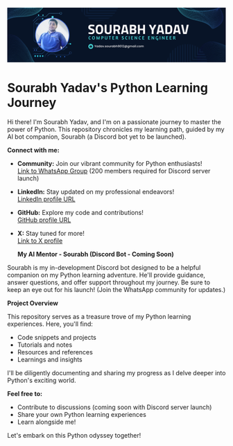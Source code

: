![Logo](https://raw.githubusercontent.com/YadavSourabhGH/YadavSourabhGH/main/github%20banner.png)
# Sourabh Yadav's Python Learning Journey

Hi there! I'm Sourabh Yadav, and I'm on a passionate journey to master the power of Python. This repository chronicles my learning path, guided by my AI bot companion, Sourabh (a Discord bot yet to be launched).

**Connect with me:**

* **Community:** Join our vibrant community for Python enthusiasts!  
  [Link to WhatsApp Group](https://chat.whatsapp.com/BkRFVG0XRgGJzBOgnPPfa2) (200 members required for Discord server launch)
* **LinkedIn:** Stay updated on my professional endeavors!  
  [LinkedIn profile URL](https://linkedin.com/in/yadavsourabh)
* **GitHub:** Explore my code and contributions!  
  [GitHub profile URL](https://github.com/YadavSourabhGH)
* **X:** Stay tuned for more!  
  [Link to X profile](https://x.com/yadavsourabhX)

   **My AI Mentor - Sourabh (Discord Bot - Coming Soon)**

Sourabh is my in-development Discord bot designed to be a helpful companion on my Python learning adventure. He'll provide guidance, answer questions, and offer support throughout my journey. Be sure to keep an eye out for his launch! (Join the WhatsApp community for updates.)

**Project Overview**

This repository serves as a treasure trove of my Python learning experiences. Here, you'll find:

* Code snippets and projects
* Tutorials and notes
* Resources and references
* Learnings and insights

I'll be diligently documenting and sharing my progress as I delve deeper into Python's exciting world. 

**Feel free to:**

* Contribute to discussions (coming soon with Discord server launch)
* Share your own Python learning experiences
* Learn alongside me!

Let's embark on this Python odyssey together!
